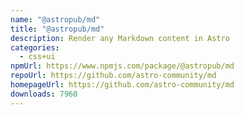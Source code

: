 ```yaml
---
name: "@astropub/md"
title: "@astropub/md"
description: Render any Markdown content in Astro
categories:
  - css+ui
npmUrl: https://www.npmjs.com/package/@astropub/md
repoUrl: https://github.com/astro-community/md
homepageUrl: https://github.com/astro-community/md
downloads: 7960
---
```

